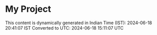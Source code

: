 # My Project

This content is dynamically generated in Indian Time (IST): 2024-06-18 20:41:07 IST
Converted to UTC: 2024-06-18 15:11:07 UTC
